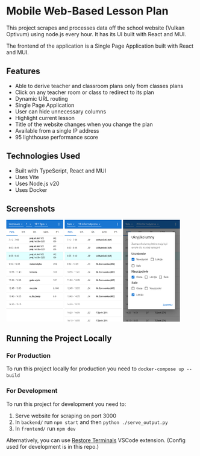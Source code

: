 # Mobile Web-Based Lesson Plan

This project scrapes and processes data off the school website (Vulkan Optivum) using node.js every hour. It has its UI built with React and MUI.

The frontend of the application is a Single Page Application built with React and MUI.

## Features

- Able to derive teacher and classroom plans only from classes plans
- Click on any teacher room or class to redirect to its plan
- Dynamic URL routing
- Single Page Application
- User can hide unnecessary columns
- Highlight current lesson
- Title of the website changes when you change the plan
- Available from a single IP address
- 95 lighthouse performance score

## Technologies Used

- Built with TypeScript, React and MUI
- Uses Vite
- Uses Node.js v20
- Uses Docker

## Screenshots

<p float="left">
  <img alt="Screenshot of the main inteface" src="/screenshots/screenshot1.png" width="30%" >
  <img alt="Screenshot of the main inteface from a different category" src="/screenshots/screenshot2.png" width="30%" >
  <img alt="Screenshot of the hiding columns menu" src="/screenshots/screenshot3.png" width="30%" >
</p>

## Running the Project Locally

### For Production

To run this project locally for production you need to `docker-compose up --build`

### For Development

To run this project for development you need to:

1. Serve website for scraping on port 3000
2. In `backend/` run `npm start` and then `python ./serve_output.py`
3. In `frontend/` run `npm dev`

Alternatively, you can use [Restore Terminals](https://marketplace.visualstudio.com/items?itemName=EthanSK.restore-terminals) VSCode extension. (Config used for development is in this repo.)
